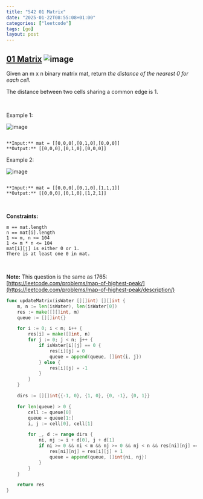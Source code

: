 ```yaml
---
title: "542 01 Matrix"
date: "2025-01-22T08:55:08+01:00"
categories: ["leetcode"]
tags: [go]
layout: post
---
```


## [01 Matrix](https://leetcode.com/problems/01-matrix) ![image](https://img.shields.io/badge/Difficulty-Medium-orange)

Given an m x n binary matrix mat, return *the distance of the nearest *0* for each cell*.

The distance between two cells sharing a common edge is 1.

 

Example 1:

![image](https://assets.leetcode.com/uploads/2021/04/24/01-1-grid.jpg)
```

**Input:** mat = [[0,0,0],[0,1,0],[0,0,0]]
**Output:** [[0,0,0],[0,1,0],[0,0,0]]

```

Example 2:

![image](https://assets.leetcode.com/uploads/2021/04/24/01-2-grid.jpg)
```

**Input:** mat = [[0,0,0],[0,1,0],[1,1,1]]
**Output:** [[0,0,0],[0,1,0],[1,2,1]]

```

 

**Constraints:**

	m == mat.length
	n == mat[i].length
	1 <= m, n <= 104
	1 <= m * n <= 104
	mat[i][j] is either 0 or 1.
	There is at least one 0 in mat.

 

**Note:** This question is the same as 1765: [https://leetcode.com/problems/map-of-highest-peak/](https://leetcode.com/problems/map-of-highest-peak/description/)

```go
func updateMatrix(isWater [][]int) [][]int {
    m, n := len(isWater), len(isWater[0])
    res := make([][]int, m)
    queue := [][]int{}

    for i := 0; i < m; i++ {
        res[i] = make([]int, n)
        for j := 0; j < n; j++ {
            if isWater[i][j] == 0 {
                res[i][j] = 0
                queue = append(queue, []int{i, j})
            } else {
                res[i][j] = -1
            }
        }
    }

    dirs := [][]int{{-1, 0}, {1, 0}, {0, -1}, {0, 1}}

    for len(queue) > 0 {
        cell := queue[0]
        queue = queue[1:]
        i, j := cell[0], cell[1]

        for _, d := range dirs {
            ni, nj := i + d[0], j + d[1]
            if ni >= 0 && ni < m && nj >= 0 && nj < n && res[ni][nj] == -1 {
                res[ni][nj] = res[i][j] + 1
                queue = append(queue, []int{ni, nj})
            }
        }
    }

    return res
}
```